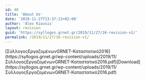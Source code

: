 ```yaml
---
id: 40
title: 'About Us'
date: '2019-11-27T13:37:13+02:00'
author: 'Alex Kiousis'
layout: revision
guid: 'https://syllogos.grnet.gr/2019/11/27/16-revision-v1/'
permalink: /2019/11/27/16-revision-v1/
---
```


<div class="wp-block-file">[ΣύλλογοςΕργαζομένωνGRNET-Καταστατικό2016](https://syllogos.grnet.gr/wp-content/uploads/2019/11/ΣύλλογοςΕργαζομένωνGRNET-Καταστατικό2016.pdf)[Download](https://syllogos.grnet.gr/wp-content/uploads/2019/11/ΣύλλογοςΕργαζομένωνGRNET-Καταστατικό2016.pdf)</div>